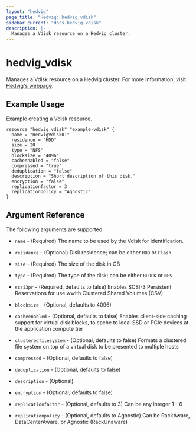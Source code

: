 ```yaml
---
layout: "hedvig"
page_title: "Hedvig: hedvig_vdisk"
sidebar_current: "docs-hedvig-vdisk"
description: |-
  Manages a Vdisk resource on a Hedvig cluster.
---
```


# hedvig\_vdisk

Manages a Vdisk resource on a Hedvig cluster. For more information, visit [Hedvig's webpage](http://hedvig.io).

## Example Usage

Example creating a Vdisk resource.

```
resource "hedvig_vdisk" "example-vdisk" {
  name = "HedvigVdisk01"
  residence = "HDD"
  size = 20
  type = "NFS"
  blocksize = "4096"
  cacheenabled = "false"
  compressed = "true"
  deduplication = "false"
  description = "Short description of this disk."
  encryption = "false"
  replicationfactor = 3
  replicationpolicy = "Agnostic"
}
```

## Argument Reference

The following arguments are supported:

* `name` - (Required) The name to be used by the Vdisk for identification.

* `residence` - (Optional) Disk residence; can be either `HDD` or `Flash`

* `size` - (Required) The size of the disk in GB

* `type` - (Required) The type of the disk; can be either `BLOCK` or `NFS`

* `scsi3pr` - (Required, defaults to false) Enables SCSI-3 Persistent Reservations for use wwith Clustered Shared Volumes (CSV)

* `blocksize` - (Optional, defaults to 4096)
 
* `cacheenabled` - (Optional, defaults to false) Enables client-side caching support for virtual disk blocks, to cache to local SSD or PCIe devices at the application compute tier

* `clusteredfilesystem` - (Optional, defaults to false) Formats a clustered file system on top of a virtual disk to be presented to multiple hosts

* `compressed` - (Optional, defaults to false)

* `deduplication` - (Optional, defaults to false)

* `description` - (Optional)

* `encryption` - (Optional, defaults to false) 

* `replicationfactor` - (Optional, defaults to 3) Can be any integer 1 - 6

* `replicationpolicy` - (Optional, defaults to Agnostic) Can be RackAware, DataCenterAware, or Agnostic (RackUnaware)
